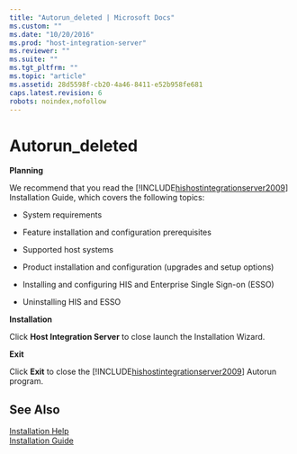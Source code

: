 ```yaml
---
title: "Autorun_deleted | Microsoft Docs"
ms.custom: ""
ms.date: "10/20/2016"
ms.prod: "host-integration-server"
ms.reviewer: ""
ms.suite: ""
ms.tgt_pltfrm: ""
ms.topic: "article"
ms.assetid: 28d5598f-cb20-4a46-8411-e52b958fe681
caps.latest.revision: 6
robots: noindex,nofollow
---
```

# Autorun_deleted
**Planning**  
  
 We recommend that you read the [!INCLUDE[hishostintegrationserver2009](../install-and-config-guides/includes/hishostintegrationserver2009-md.md)] Installation Guide, which covers the following topics:  
  
-   System requirements  
  
-   Feature installation and configuration prerequisites  
  
-   Supported host systems  
  
-   Product installation and configuration (upgrades and setup options)  
  
-   Installing and configuring HIS and Enterprise Single Sign-on (ESSO)  
  
-   Uninstalling HIS and ESSO  
  
 **Installation**  
  
 Click **Host Integration Server** to close launch the Installation Wizard.  
  
 **Exit**  
  
 Click **Exit** to close the [!INCLUDE[hishostintegrationserver2009](../install-and-config-guides/includes/hishostintegrationserver2009-md.md)] Autorun program.  
  
## See Also  
 [Installation Help](../install-and-config-guides/installation-help.md)   
 [Installation Guide](../install-and-config-guides/installation-guide.md)